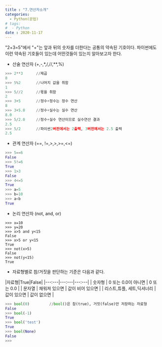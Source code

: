 ```yaml
---
title : "7.연산자소개"
categories:
  - Python(문법)
# tags:
#  - Python
date : 2020-11-17
---
```


"2+3=5"에서 "+"는 앞과 뒤의 숫자를 더한다는 공통의 약속된 기호이다. 파이썬에도 이런 약속된 기호들이 있는데 어떤것들이 있는지 알아보고자 한다.  

- 산술 연산자 (+,-,*,/,//,**,%)  

```python 
>>> 2**3      //제곱
8
>>> 5%2       //나머지 값을 취함
1
>>> 5//2      //몫을 취함
2
>>> 3+5       //정수+정수는 정수 연산
8
>>> 3+5.0     //정수+실수는 실수 연산
8.0
>>> 5/2.0     //정수+실수 연산이므로 실수연산 결과
2.5
>>> 5/2       //파이썬2버전에서는 2출력, 3버전에서는 2.5 출력
2.5
```  

- 관계 연산자 (==, !=,>,>,>=,<=)  

```python
>>> 5==6
False
>>> 5!=6
True
>>> 1>3
False
>>> 4<=5
True
>>> a=5
>>> b=10
>>> a<b
True
```

- 논리 연산자 (not, and, or)  

```pyton
>>> x=10
>>> y=20
>>> x>5 and y<15
False
>>> x>5 or y<15
True
>>> not(x>5)
False
>>> not(y<15)
True
```

- 자료형별로 참/거짓을 판단하는 기준은 다음과 같다.   

|자료형|True|False|
|---:---|---:---|---:---|
| 숫자형 | 0 또는 0.0이 아니면 | 0 또는 0.0 |
| 문자열 | 채워져 있으면 | 값이 비어 있으면 |
| 리스트,튜플,  세트,딕셔너리 | 값이 있으면 | 값이 없으면 |

```python
>>> bool(0)         //bool()은 참(true), 거짓(false)만 저장하는 자료형
False
>>> bool(-1)
True
>>> bool('test')
True
>>> bool(None)
False
>>> 
```
